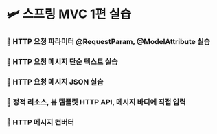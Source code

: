 # 🛩 스프링 MVC 1편 실습
### 💾 HTTP 요청 파라미터 @RequestParam, @ModelAttribute 실습
### 💾 HTTP 요청 메시지 단순 텍스트 실습
### 💾 HTTP 요청 메시지 JSON 실습
### 💾 정적 리소스, 뷰 템플릿 HTTP API, 메시지 바디에 직접 입력
### 💾 HTTP 메시지 컨버터